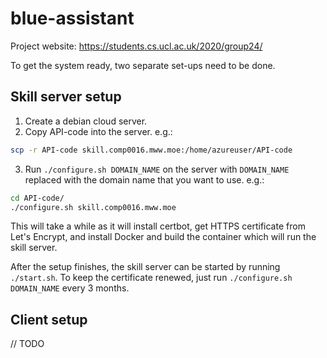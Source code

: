 # blue-assistant

Project website: https://students.cs.ucl.ac.uk/2020/group24/

To get the system ready, two separate set-ups need to be done.

## Skill server setup

1. Create a debian cloud server.
2. Copy API-code into the server. e.g.:
```sh
scp -r API-code skill.comp0016.mww.moe:/home/azureuser/API-code
```
3. Run `./configure.sh DOMAIN_NAME` on the server with `DOMAIN_NAME` replaced with the domain name that you want to use. e.g.:
```sh
cd API-code/
./configure.sh skill.comp0016.mww.moe
```
This will take a while as it will install certbot, get HTTPS certificate from Let's Encrypt, and install Docker and build the container which will run the skill server.

After the setup finishes, the skill server can be started by running `./start.sh`. To keep the certificate renewed, just run `./configure.sh DOMAIN_NAME` every 3 months.

## Client setup

// TODO
